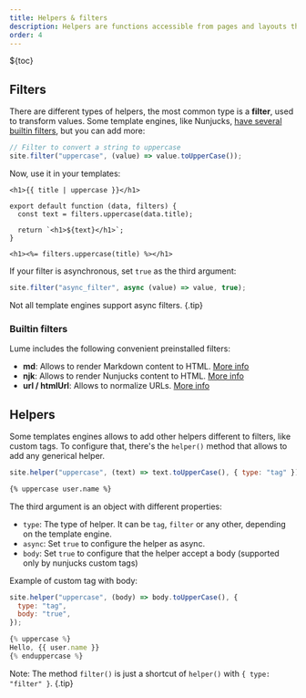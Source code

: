 ```yaml
---
title: Helpers & filters
description: Helpers are functions accessible from pages and layouts that help to render the content.
order: 4
---
```


${toc}

## Filters

There are different types of helpers, the most common type is a **filter**, used
to transform values. Some template engines, like Nunjucks,
[have several builtin filters](https://mozilla.github.io/nunjucks/templating.html#builtin-filters),
but you can add more:

```js
// Filter to convert a string to uppercase
site.filter("uppercase", (value) => value.toUpperCase());
```

Now, use it in your templates:

<lume-code>

```html{title=Nunjucks}
<h1>{{ title | uppercase }}</h1>
```

```js{title=JavaScript}
export default function (data, filters) {
  const text = filters.uppercase(data.title);

  return `<h1>${text}</h1>`;
}
```

```html{title=Eta}
<h1><%= filters.uppercase(title) %></h1>
```

</lume-code>

If your filter is asynchronous, set `true` as the third argument:

```js
site.filter("async_filter", async (value) => value, true);
```

Not all template engines support async filters. {.tip}

### Builtin filters

Lume includes the following convenient preinstalled filters:

- **md**: Allows to render Markdown content to HTML.
  [More info](../core/markdown.md)
- **njk**: Allows to render Nunjucks content to HTML.
  [More info](../core/nunjucks.md)
- **url / htmlUrl**: Allows to normalize URLs. [More info](../core/url.md)

## Helpers

Some templates engines allows to add other helpers different to filters, like
custom tags. To configure that, there's the `helper()` method that allows to add
any generical helper.

<lume-code>

```js { title="Configuration" }
site.helper("uppercase", (text) => text.toUpperCase(), { type: "tag" });
```

```html { title="Nunjucks" }
{% uppercase user.name %}
```

</lume-code>

The third argument is an object with different properties:

- `type`: The type of helper. It can be `tag`, `filter` or any other, depending
  on the template engine.
- `async`: Set `true` to configure the helper as async.
- `body`: Set `true` to configure that the helper accept a body (supported only
  by nunjucks custom tags)

Example of custom tag with body:

<lume-code>

```js { title="Configuration" }
site.helper("uppercase", (body) => body.toUpperCase(), {
  type: "tag",
  body: "true",
});
```

```js { title="Nunjucks" }
{% uppercase %}
Hello, {{ user.name }}
{% enduppercase %}
```

</lume-code>

Note: The method `filter()` is just a shortcut of `helper()` with
`{ type: "filter" }`. {.tip}
